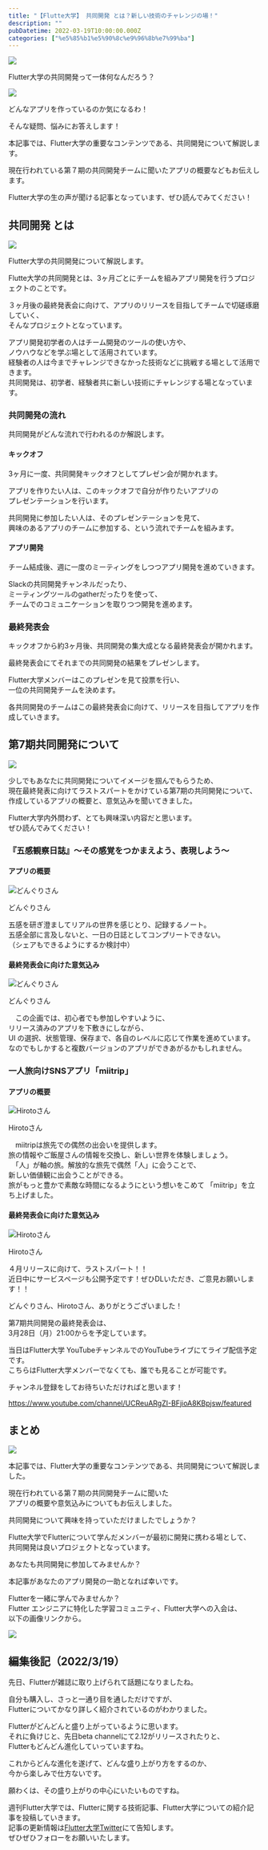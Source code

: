 ```yaml
---
title: "【Flutte大学】 共同開発 とは？新しい技術のチャレンジの場！"
description: ""
pubDatetime: 2022-03-19T10:00:00.000Z
categories: ["%e5%85%b1%e5%90%8c%e9%96%8b%e7%99%ba"]
---
```


![](https://blog.flutteruniv.com/wp-content/themes/cocoon-master/images/ojisan.png)

Flutter大学の共同開発って一体何なんだろう？

![](https://blog.flutteruniv.com/wp-content/themes/cocoon-master/images/obasan.png)

どんなアプリを作っているのか気になるわ！

そんな疑問、悩みにお答えします！

本記事では、Flutter大学の重要なコンテンツである、共同開発について解説します。

現在行われている第７期の共同開発チームに聞いたアプリの概要などもお伝えします。

Flutter大学の生の声が聞ける記事となっています、ぜひ読んでみてください！

## 共同開発 とは

![](http://blog.flutteruniv.com/wp-content/uploads/2022/03/Meeting-1024x683.jpeg)

Flutter大学の共同開発について解説します。

Flutte大学の共同開発とは、3ヶ月ごとにチームを組みアプリ開発を行うプロジェクトのことです。

３ヶ月後の最終発表会に向けて、アプリのリリースを目指してチームで切磋琢磨していく、  
そんなプロジェクトとなっています。

アプリ開発初学者の人はチーム開発のツールの使い方や、  
ノウハウなどを学ぶ場として活用されています。  
経験者の人は今までチャレンジできなかった技術などに挑戦する場として活用できます。  
共同開発は、初学者、経験者共に新しい技術にチャレンジする場となっています。

### 共同開発の流れ

共同開発がどんな流れで行われるのか解説します。

#### キックオフ

3ヶ月に一度、共同開発キックオフとしてプレゼン会が開かれます。

アプリを作りたい人は、このキックオフで自分が作りたいアプリの  
プレゼンテーションを行います。

共同開発に参加したい人は、そのプレゼンテーションを見て、  
興味のあるアプリのチームに参加する、という流れでチームを組みます。

#### アプリ開発

チーム結成後、週に一度のミーティングをしつつアプリ開発を進めていきます。

Slackの共同開発チャンネルだったり、  
ミーティングツールのgatherだったりを使って、  
チームでのコミュニケーションを取りつつ開発を進めます。

### 最終発表会

キックオフから約3ヶ月後、共同開発の集大成となる最終発表会が開かれます。

最終発表会にてそれまでの共同開発の結果をプレゼンします。

Flutter大学メンバーはこのプレゼンを見て投票を行い、  
一位の共同開発チームを決めます。

各共同開発のチームはこの最終発表会に向けて、リリースを目指してアプリを作成していきます。

## 第7期共同開発について

![](http://blog.flutteruniv.com/wp-content/uploads/2022/03/meeting2-1024x683.jpeg)

少しでもあなたに共同開発についてイメージを掴んでもらうため、  
現在最終発表に向けてラストスパートをかけている第7期の共同開発について、  
作成しているアプリの概要と、意気込みを聞いてきました。

Flutter大学内外問わず、とても興味深い内容だと思います。  
ぜひ読んでみてください！

### 『五感観察日誌』〜その感覚をつかまえよう、表現しよう〜

#### アプリの概要

![どんぐりさん](https://blog.flutteruniv.com/wp-content/themes/cocoon-master/images/woman.png)

どんぐりさん

五感を研ぎ澄ましてリアルの世界を感じとり、記録するノート。  
五感全部に言及しないと、一日の日誌としてコンプリートできない。  
（シェアもできるようにするか検討中）

#### 最終発表会に向けた意気込み

![どんぐりさん](https://blog.flutteruniv.com/wp-content/themes/cocoon-master/images/woman.png)

どんぐりさん

　この企画では、初心者でも参加しやすいように、  
リリース済みのアプリを下敷きにしながら、  
UI の選択、状態管理、保存まで、各自のレベルに応じて作業を進めています。  
なのでもしかすると複数バージョンのアプリができあがるかもしれません。

### 一人旅向けSNSアプリ「miitrip」

#### アプリの概要

![Hirotoさん](https://blog.flutteruniv.com/wp-content/themes/cocoon-master/images/man.png)

Hirotoさん

　miitripは旅先での偶然の出会いを提供します。  
旅の情報やご飯屋さんの情報を交換し、新しい世界を体験しましょう。  
　「人」が軸の旅。解放的な旅先で偶然「人」に会うことで、  
新しい価値観に出会うことができる。  
旅がもっと豊かで素敵な時間になるようにという想いをこめて 「miitrip」を立ち上げました。

#### 最終発表会に向けた意気込み

![Hirotoさん](https://blog.flutteruniv.com/wp-content/themes/cocoon-master/images/man.png)

Hirotoさん

４月リリースに向けて、ラストスパート！！  
近日中にサービスページも公開予定です！ぜひDLいただき、ご意見お願いします！！

どんぐりさん、Hirotoさん、ありがとうございました！

第7期共同開発の最終発表会は、  
3月28日（月）21:00からを予定しています。

当日はFlutter大学 YouTubeチャンネルでのYouTubeライブにてライブ配信予定です。  
こちらはFlutter大学メンバーでなくても、誰でも見ることが可能です。

チャンネル登録をしてお待ちいただければと思います！

https://www.youtube.com/channel/UCReuARgZI-BFjioA8KBpjsw/featured

## まとめ

![](http://blog.flutteruniv.com/wp-content/uploads/2022/03/meeting4-1024x683.jpeg)

本記事では、Flutter大学の重要なコンテンツである、共同開発について解説しました。

現在行われている第７期の共同開発チームに聞いた  
アプリの概要や意気込みについてもお伝えしました。

共同開発について興味を持っていただけましたでしょうか？

Flutte大学でFlutterについて学んだメンバーが最初に開発に携わる場として、  
共同開発は良いプロジェクトとなっています。

あなたも共同開発に参加してみませんか？

本記事があなたのアプリ開発の一助となれば幸いです。

Flutterを一緒に学んでみませんか？  
Flutter エンジニアに特化した学習コミュニティ、Flutter大学への入会は、  
以下の画像リンクから。

[![](https://blog.flutteruniv.com/wp-content/uploads/2022/07/Flutter大学バナー.png)](//flutteruniv.com)

## 編集後記（2022/3/19）

先日、Flutterが雑誌に取り上げられて話題になりましたね。

自分も購入し、さっと一通り目を通しただけですが、  
Flutterについてかなり詳しく紹介されているのがわかりました。

Flutterがどんどんと盛り上がっているように思います。  
それに負けじと、先日beta channelにて2.12がリリースされたりと、  
Flutterもどんどん進化していっていますね。

これからどんな進化を遂げて、どんな盛り上がり方をするのか、  
今から楽しみで仕方ないです。

願わくは、その盛り上がりの中心にいたいものですね。

週刊Flutter大学では、Flutterに関する技術記事、Flutter大学についての紹介記事を投稿していきます。  
記事の更新情報は[Flutter大学Twitter](https://twitter.com/FlutterUniv)にて告知します。  
ぜひぜひフォローをお願いいたします。